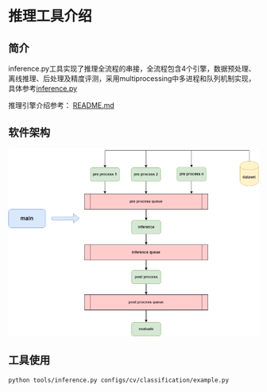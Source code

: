 # 推理工具介绍

## 简介
inference.py工具实现了推理全流程的串接，全流程包含4个引擎，数据预处理、离线推理、后处理及精度评测，采用multiprocessing中多进程和队列机制实现，具体参考[inference.py](./inference.py)

推理引擎介绍参考：
[README.md](../inference_engine/README.md)


## 软件架构

![软件架构](../../docs/img/inference.png)


## 工具使用

```shell
python tools/inference.py configs/cv/classification/example.py
```
